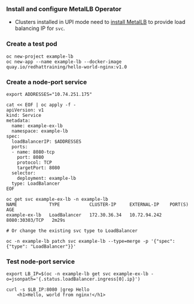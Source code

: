 ### Install and configure MetalLB Operator
* Clusters installed in UPI mode need to [install MetalLB](https://github.com/pancongliang/openshift/blob/main/operator/metallb/readme.md) to provide load balancing IP for `svc`.

### Create a test pod
~~~
oc new-project example-lb
oc new-app --name example-lb --docker-image quay.io/redhattraining/hello-world-nginx:v1.0
~~~

### Create a node-port service
~~~
export ADDRESSES="10.74.251.175"

cat << EOF | oc apply -f -
apiVersion: v1
kind: Service
metadata:
  name: example-ex-lb
  namespace: example-lb
spec:
  loadBalancerIP: $ADDRESSES
  ports:
  - name: 8080-tcp
    port: 8080
    protocol: TCP
    targetPort: 8080
  selector:
    deployment: example-lb
  type: LoadBalancer
EOF

oc get svc example-ex-lb -n example-lb
NAME            TYPE           CLUSTER-IP     EXTERNAL-IP    PORT(S)          AGE
example-ex-lb   LoadBalancer   172.30.36.34   10.72.94.242   8080:30303/TCP   2m29s

# Or change the existing svc type to LoadBalancer

oc -n example-lb patch svc example-lb --type=merge -p '{"spec": {"type": "LoadBalancer"}}'
~~~

### Test node-port service
~~~
export LB_IP=$(oc -n example-lb get svc example-ex-lb -o=jsonpath='{.status.loadBalancer.ingress[0].ip}')

curl -s $LB_IP:8080 |grep Hello
    <h1>Hello, world from nginx!</h1>
~~~
